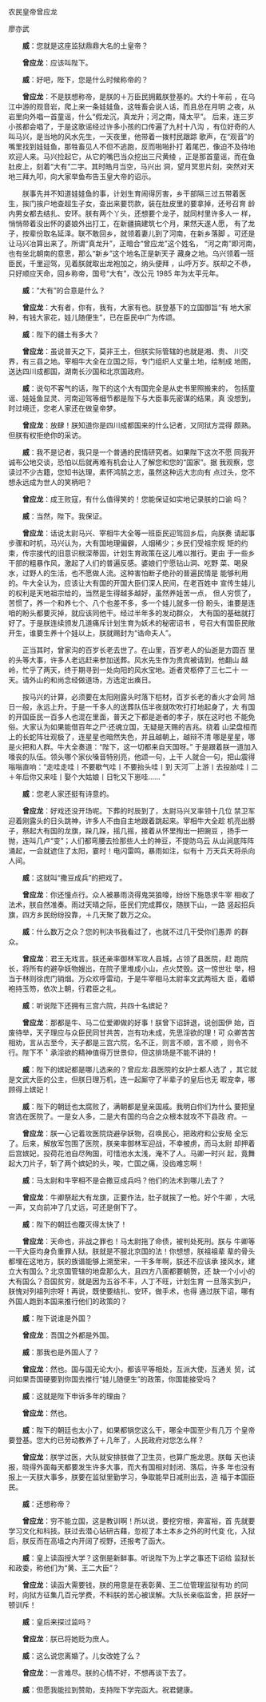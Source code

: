 ﻿农民皇帝曾应龙

廖亦武

　　**威**：您就是这座监狱鼎鼎大名的土皇帝？

　　**曾应龙**：应该叫陛下。

　　**威**：好吧，陛下，您是什么时候称帝的？

　　**曾应龙**：不是朕想称帝，是朕的＋万臣民拥戴朕登基的。大约十年前
，在乌江中游的观音岩，爬上来一条娃娃鱼，这牲畜会说人话，而且总在月明
之夜，从岩里向外唱一首童谣，什么“假龙沉，真龙升；河之南，降太平”。
后来，连三岁小孩都会唱了，于是这歌谣经过许多小孩的口传遍了九村十八沟
，有位好奇的人叫马兴，是当地的风水先生，一天夜里，他带着一拨村民跟踪
歌声，在“观音”的嘴里找到娃娃鱼，那牲畜见人不但不逃跑，反而啪啪扑打
着尾巴，像迫不及待地欢迎人来。马兴捡起它，从它的嘴巴当众挖出三尺黄绫
，正是那首童谣，而在鱼肚皮上，刻着“大有”二字。其时皓月当空，马兴出
洞，望月冥思片刻，突然对天地三拜九叩，向大家举鱼布告玉皇大帝的诏示。

　　朕事先并不知道娃娃鱼的事，计划生育闹得厉害，乡干部隔三过五带着医
生，挨门挨户地查超生子女，查出来要罚款，装在肚皮里的要拿掉，还号召育
龄内男女都去结扎、安环。朕有两个丫头，还想要个龙子，就同村里许多人一
样，悄悄带着没出怀的婆娘外出打工，在新疆搞建筑七个月，果然天遂人愿，
有了龙子，按辈份取名延泽。联不敢回乡，就领着妻儿到了河南，在新乡落脚
。可还是让马兴冶算出来了。所谓“真龙升”，正暗合“曾应龙”这个姓名，
“河之南”即河南，也有坐北朝南的意思，那么“新乡”这个地名正是新天子
藏身之地。乌兴领着一班臣民，千里迎驾，见着朕就取出龙袍加之，纳头便拜
，山呼万岁。朕却之不恭，只好顺应天命，回乡称帝，国号“大有”，改公元
1985 年为太平元年。

　　**威**：“大有”的合意是什么？

　　**曾应龙**：大有者，你有，我有，大家有也。朕登基下的立国御旨“有
地大家种，有钱大家花，娃儿随便生”，已在臣民中广为传颂。

　　**威**：陛下的疆土有多大？

　　**曾应龙**：虽说普天之下，莫非王土，但朕实际管辖的也就是湘、贵、
川交界，有三县之地。宰相牛大全在立国之际，专门组织人丈量土地，绘制成
地图，送达四川成都国，湖南长沙国和北京国政府。

　　**威**：说句不客气的话，陛下的这个大有国完全是从史书里照搬来的，
包括童谣、娃娃鱼显灵、河南迎驾等细节都是陛下与大臣事先密谋的结果，真
没想到，时过境迁，您老人家还在做皇帝梦。

　　**曾应龙**：放肆！朕知道你是四川成都国来的什么记者，又同狱方混得
颇熟。但朕有权拒绝你的采访。

　　**威**：我不是记者，我只是一个普通的民情研究者。如果陛下这次不愿
同我开诚布公地交谈，恐怕以后就再难有机会让人了解您和您的“国家”。据
我观察，您读过不少古籍，您知书达理，素怀鸿鹄之志，虽然这种远大志向有
点过头，您不想永远成为世人的笑柄吧？

　　**曾应龙**：成王败寇，有什么值得笑的！您能保证如实地记录朕的口谕
吗？

　　**威**：当然，陛下。我保证。

　　**曾应龙**：话说太尉马兴、宰相牛大全等一班臣民迎驾回乡后，向朕奏
请起事步骤和时机，马兴认为，大有国地理偏僻，人烟稀少；乡民们受祖宗规
矩的约束，传宗接代的旧意识根深蒂固，计划生育政策在这儿难以推行。更由
于一些乡干部的粗暴作风，激起了人们的普遍反感。婆娘们宁愿钻山洞、吃野
菜、喝泉水，过野人的生活，也不愿做人流。这种害怕断子绝孙的普遍民情是
能够利用的。牛大全认为，应该让大有国的开国大臣们深人民间，在老百姓中
宣传生娃儿的权利是天地祖宗给的，当然是生得越多越好，虽然养娃苦一点，
但人穷惯了，苦惯了，养一个和养七个、八个也差不多，多一个娃儿就多一份
盼头，谁要是连咱的盼头都要灭掉，就应该同他干。经过半年多的发动群众，
大有国的基础就打好了。于是朕连续颁发几道痛斥计划生育为妖术的秘密诏书
，号召大有国臣民敞开生，谁要生养十个娃以上，朕就赐封为“诰命夫人”。

　　正当其时，曾家沟的百岁长老去世了。在山里，百岁老人的仙逝是方圆百
里的头等大事，许多人老远赶来参加送葬。风水先生作为贵宾被请到，他翻山
越岭，忙乎了两天，终于期寻到一处向阳的风水宝地。逝者灵柩停了三七二十
一天。请外山的和尚念经做道场，方选定出痪日。

　　按马兴的计算，必须要在太阳刚露头时落下桤材，百岁长老的香火才会同
旭日一般，永远上升。于是一千多人的送葬队伍半夜就吹吹打打地起身了，大
有国的开国臣民一百多人也混在里面，普天之下都是逝者的孝子，朕在这时也
不能免俗。大家认为如果能借百年之尸·还魂立国，无疑是天赐的吉兆。绕着
山梁盘桓而上的长蛇阵壮观极了，连星星也暗然失色，并且越朝上，越辩不清
哪是星星，哪是火把和人群。牛大全奏道：“陛下，这一切都来自天国呀。”
于是跟着朕一道加入嚎丧的队伍。领头哪个家伙嗓音特别亮，他颂一句，上干
人就合一句，把山震得嗡嗡直响：“走哇走哇丨不要歇气哇丨不要抬头哇丨到
天河￣上游丨去投胎哇丨二＋年后你又来哇丨娶个大姑娘丨日牝又下崽哇……
”

　　**威**：您老人家还挺有诗意的。

　　**曾应龙**：好戏还没开场呢。下葬的时辰到了，太尉马兴叉率领十几位
禁卫军迎着刚露头的日头跳神，许多人不由自主地跟着跳起来。宰相牛大全趁
机亮出膀子，祭起大有国的龙旗，跺几跺，摇几摇，接着从怀里掏出一把豌豆
，扬手一抛，连叫几卢“变”；人们都弯腰去捡那些人土的神豆，不提防乌云
从山涧底阵阵涌起，一会就遮住了太阳，霎时！电闪雷鸣，暴雨如注，似有十
万天兵天将杀向人间。

　　**威**：这就叫“撒豆成兵”的把戏了。

　　**曾应龙**：你还憧点行。众人被暴雨浇得鬼哭狼嚎，纷纷下施恳求牛宰
相收了法术，朕自然准奏。雨过天晴之际，臣民们完成葬仪，随朕下山，一路
竖起招兵旗，四方乡民纷纷投靠，＋几天聚了数万之众。

　　**威**：什么数万之众？您的判决书我看过了，也就不过几干受你们愚弄
的群众。

　　**曾应龙**：君王无戏言。朕还亲率御林军攻人县城，占领了县医院，赶
跑院长，将所有的避孕妖物嫂出，在院子里堆成小山，点火焚毁。这一惊世壮
举，相当于林则徐虎门销烟。万众欢呼雷动，于是牛宰相马太尉率文武两班大
臣，着蟒袍持玉笏，依次上朝，行君臣之礼。

　　**威**：听说陛下还拥有三宫六院，共四十名嫔妃？

　　**曾应龙**：那都是牛、马二位爱卿做的好事！朕曾下诏辞退，说创国伊
始，百废待举，天子理应与众臣民同甘共苦，岂有功未成，先思淫欲的理！可
众卿苦苦相劝，言从古至今，天子都是三宫六院，名不正，则言不顺，言不顺
，则令不行。陛下不＇承淫欲的精神值得万世景仰，但这排场是不能不讲的！

　　**威**：陛下的嫔妃都是哪儿选来的？曾应龙∶县医院的女护士都人选了
，其它就是文武大臣的公主，但朕日理万机，连一起厮守了半辈子的皇后也无
暇宠幸，哪顾得上嫔妃！

　　**威**：陛下的朝廷也太腐败了，满朝都是皇亲国戚。我明白你们为什么
要把皇宫选在医院了。一是女人多，二是大有国的乌合之众根本就攻不下县政
府。－

　　**曾应龙**：朕一心记着攻医院烧避孕妖物，召唤民心，把政府和公安局
全忘了。后来，解放军包围了医院，朕亲率御林军迎战，不幸被虏，而马太尉
却押着后宫嫔妃，投荷花池自尽殉国，可惜池水太浅，淹不了人。马卿一时兴
起，竟舞起大刀片子，斩了两个嫔妃的头，唉，亡国之痛，没齿难忘啊！

　　**威**：马太尉和牛宰相不是会撒豆成兵吗？他们的法术到哪儿去了？

　　**曾应龙**：牛卿祭起大有龙旗，正要作法，肚子就挨了一枪。好个牛卿
，大吼一声，又向前冲了几丈远，可还是倒下了。

　　**威**：陛下的朝廷也覆灭得太快了！

　　**曾应龙**：天命也，非战之罪也！马太尉拖了命债，被判处死刑。朕与
牛卿等一干大臣均身负重罪人狱。朕就是不服北京国的法！你想想，朕祖祖辈
辈的骨头都埋在这地方，朕的族谱能够上溯至宋，一干多年啊，朕还不应该承
接风水，建立大有国么？北京国管辖的地盘那么大，且四方八面都要朝贺，还
缺一个小小的大有国么？吾国贫穷，就是因为五谷不丰，人丁不旺，计划生育
一旦落实到户，朕愧对列祖列宗呀！再说，既使要结扎、安环，做手术，也得
通过朕下诏，哪有外国人跑到本国来推行他们的政策的？

　　**威**：陛下说谁是外国？

　　**曾应龙**：吾国之外都是外国。

　　**威**：那我也是外国人了？

　　**曾应龙**：然也。国与国无论大小，都该平等相处，互派大使，互通关
贸，试问如果吾国硬要到你国去推行“娃儿随便生”的政策，你国能接受吗？

　　**威**：这就是陛下申诉多年的理由？

　　**曾应龙**：然也。

　　**威**：陛下的朝廷也太小了，如果都锅您这么干，哪全中国至少有几万
个皇帝要登基。您大约已劳动教养了＋几年了，人民政府对您怎么样？

　　**曾应龙**：朕学过医，大队就安排朕做了卫生员，也算广施龙恩。朕每
天也读报，晓得外面每天都要发生许多大事，而大有国相对封闭、落后，许多
年也没有报上一天朕大事多，朕要在监狱里勤学习，争取能早日减刑出去，造
福于本国臣民。

　　**威**：还想称帝？

　　**曾应龙**：穷不能立国，这是教训啊！所以说，要挖穷根，奔富裕，首
先就要学习文化和科技。朕过去潜心钻研古藉，忽视了本土本乡之外的时代变
化，入狱后，朕反而在高墙之内开阔了视野，还报考了函大。

　　**威**：皇上读函授大学？这倒是新鲜事。听说陛下为上学之事还下诏给
监狱长和政委，称他们为“黄、王二大臣”？

　　**曾应龙**：读函大需要钱，朕的用意是在表彰黄、王二位管理监狱有功
的同时，向狱方征集几百元学费，不料朕的苦心被误解。大队长亲临监舍，把
朕好一顿训斥！

　　**威**：皇后来探过监吗？

　　**曾应龙**：朕已将她贬为庶人。

　　**威**：这么说您离婚了。儿女改姓了么？

　　**曾应龙**：一言难尽。朕的心情不好，不想再谈下去了。

　　**威**：但愿我能拉到赞助，支持陛下学完函大。祝君健康。
